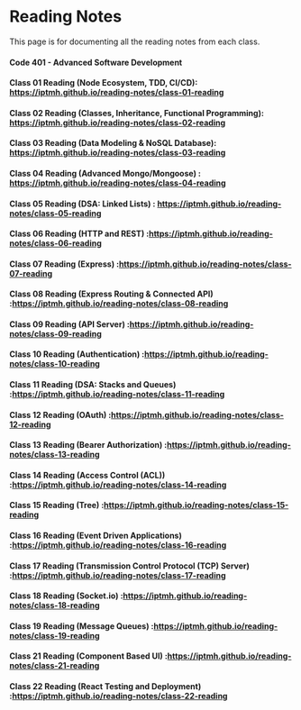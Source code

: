 # Reading Notes
This page is for documenting all the reading notes from each class.

#### Code 401 - Advanced Software Development

#### Class 01 Reading (Node Ecosystem, TDD, CI/CD): https://iptmh.github.io/reading-notes/class-01-reading

#### Class 02 Reading (Classes, Inheritance, Functional Programming): https://iptmh.github.io/reading-notes/class-02-reading

#### Class 03 Reading (Data Modeling & NoSQL Database): https://iptmh.github.io/reading-notes/class-03-reading

#### Class 04 Reading (Advanced Mongo/Mongoose) : https://iptmh.github.io/reading-notes/class-04-reading

#### Class 05 Reading (DSA: Linked Lists) : https://iptmh.github.io/reading-notes/class-05-reading

#### Class 06 Reading (HTTP and REST) :https://iptmh.github.io/reading-notes/class-06-reading

#### Class 07 Reading (Express) :https://iptmh.github.io/reading-notes/class-07-reading

#### Class 08 Reading (Express Routing & Connected API) :https://iptmh.github.io/reading-notes/class-08-reading

#### Class 09 Reading (API Server) :https://iptmh.github.io/reading-notes/class-09-reading

#### Class 10 Reading (Authentication) :https://iptmh.github.io/reading-notes/class-10-reading

#### Class 11 Reading (DSA: Stacks and Queues) :https://iptmh.github.io/reading-notes/class-11-reading

#### Class 12 Reading (OAuth) :https://iptmh.github.io/reading-notes/class-12-reading

#### Class 13 Reading (Bearer Authorization) :https://iptmh.github.io/reading-notes/class-13-reading

#### Class 14 Reading (Access Control (ACL)) :https://iptmh.github.io/reading-notes/class-14-reading

#### Class 15 Reading (Tree) :https://iptmh.github.io/reading-notes/class-15-reading

#### Class 16 Reading (Event Driven Applications) :https://iptmh.github.io/reading-notes/class-16-reading

#### Class 17 Reading (Transmission Control Protocol (TCP) Server) :https://iptmh.github.io/reading-notes/class-17-reading

#### Class 18 Reading (Socket.io) :https://iptmh.github.io/reading-notes/class-18-reading

#### Class 19 Reading (Message Queues) :https://iptmh.github.io/reading-notes/class-19-reading

#### Class 21 Reading (Component Based UI) :https://iptmh.github.io/reading-notes/class-21-reading

#### Class 22 Reading (React Testing and Deployment) :https://iptmh.github.io/reading-notes/class-22-reading




